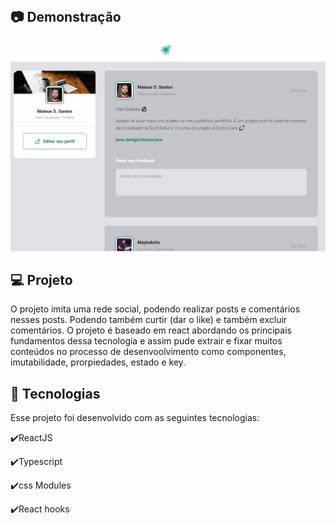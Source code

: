 <h1 align="center"></h1>

<br>

## :camera: Demonstração

![gif](github/FeedGithub.gif)

## 💻 Projeto
O projeto imita uma rede social, podendo realizar posts e comentários nesses posts. Podendo também curtir (dar o like) e também excluir comentários. O projeto é baseado em react abordando os principais fundamentos dessa tecnologia e assim pude extrair e fixar muitos conteúdos no processo de desenvoolvimento como componentes, imutabilidade, prorpiedades, estado e key. 

## :rocket: Tecnologias

Esse projeto foi desenvolvido com as seguintes tecnologias:

✔️ReactJS

✔️Typescript

✔️css Modules

✔️React hooks